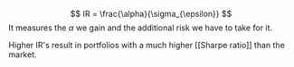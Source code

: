 $$ IR = \frac{\alpha}{\sigma_{\epsilon}} $$
It measures the $\alpha$ we gain and the additional risk we have to take for it.

Higher IR's result in portfolios with a much higher [[Sharpe ratio]] than the market.